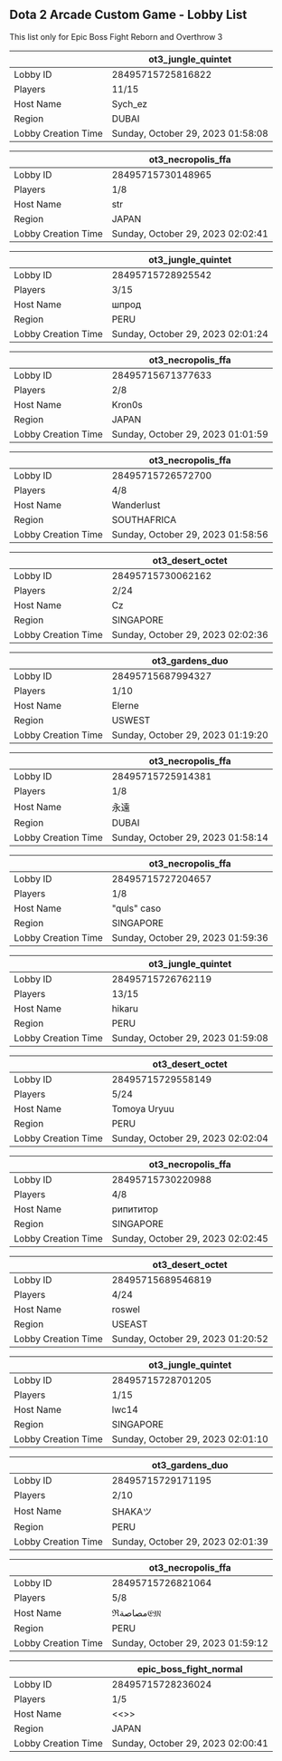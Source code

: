 ## Dota 2 Arcade Custom Game - Lobby List

This list only for Epic Boss Fight Reborn and Overthrow 3

|  | ot3_jungle_quintet |
| ------ | ------ |
| Lobby ID | 28495715725816822 |
| Players | 11/15 |
| Host Name | Sych_ez |
| Region | DUBAI |
| Lobby Creation Time | Sunday, October 29, 2023 01:58:08 |


|  | ot3_necropolis_ffa |
| ------ | ------ |
| Lobby ID | 28495715730148965 |
| Players | 1/8 |
| Host Name | str |
| Region | JAPAN |
| Lobby Creation Time | Sunday, October 29, 2023 02:02:41 |


|  | ot3_jungle_quintet |
| ------ | ------ |
| Lobby ID | 28495715728925542 |
| Players | 3/15 |
| Host Name | шпрод |
| Region | PERU |
| Lobby Creation Time | Sunday, October 29, 2023 02:01:24 |


|  | ot3_necropolis_ffa |
| ------ | ------ |
| Lobby ID | 28495715671377633 |
| Players | 2/8 |
| Host Name | Kron0s |
| Region | JAPAN |
| Lobby Creation Time | Sunday, October 29, 2023 01:01:59 |


|  | ot3_necropolis_ffa |
| ------ | ------ |
| Lobby ID | 28495715726572700 |
| Players | 4/8 |
| Host Name | Wanderlust |
| Region | SOUTHAFRICA |
| Lobby Creation Time | Sunday, October 29, 2023 01:58:56 |


|  | ot3_desert_octet |
| ------ | ------ |
| Lobby ID | 28495715730062162 |
| Players | 2/24 |
| Host Name | Cz |
| Region | SINGAPORE |
| Lobby Creation Time | Sunday, October 29, 2023 02:02:36 |


|  | ot3_gardens_duo |
| ------ | ------ |
| Lobby ID | 28495715687994327 |
| Players | 1/10 |
| Host Name | Elerne |
| Region | USWEST |
| Lobby Creation Time | Sunday, October 29, 2023 01:19:20 |


|  | ot3_necropolis_ffa |
| ------ | ------ |
| Lobby ID | 28495715725914381 |
| Players | 1/8 |
| Host Name | 永遠 |
| Region | DUBAI |
| Lobby Creation Time | Sunday, October 29, 2023 01:58:14 |


|  | ot3_necropolis_ffa |
| ------ | ------ |
| Lobby ID | 28495715727204657 |
| Players | 1/8 |
| Host Name | "quls" caso |
| Region | SINGAPORE |
| Lobby Creation Time | Sunday, October 29, 2023 01:59:36 |


|  | ot3_jungle_quintet |
| ------ | ------ |
| Lobby ID | 28495715726762119 |
| Players | 13/15 |
| Host Name | hikaru |
| Region | PERU |
| Lobby Creation Time | Sunday, October 29, 2023 01:59:08 |


|  | ot3_desert_octet |
| ------ | ------ |
| Lobby ID | 28495715729558149 |
| Players | 5/24 |
| Host Name | Tomoya Uryuu |
| Region | PERU |
| Lobby Creation Time | Sunday, October 29, 2023 02:02:04 |


|  | ot3_necropolis_ffa |
| ------ | ------ |
| Lobby ID | 28495715730220988 |
| Players | 4/8 |
| Host Name | рипититор |
| Region | SINGAPORE |
| Lobby Creation Time | Sunday, October 29, 2023 02:02:45 |


|  | ot3_desert_octet |
| ------ | ------ |
| Lobby ID | 28495715689546819 |
| Players | 4/24 |
| Host Name | roswel |
| Region | USEAST |
| Lobby Creation Time | Sunday, October 29, 2023 01:20:52 |


|  | ot3_jungle_quintet |
| ------ | ------ |
| Lobby ID | 28495715728701205 |
| Players | 1/15 |
| Host Name | lwc14 |
| Region | SINGAPORE |
| Lobby Creation Time | Sunday, October 29, 2023 02:01:10 |


|  | ot3_gardens_duo |
| ------ | ------ |
| Lobby ID | 28495715729171195 |
| Players | 2/10 |
| Host Name | SHAKAツ |
| Region | PERU |
| Lobby Creation Time | Sunday, October 29, 2023 02:01:39 |


|  | ot3_necropolis_ffa |
| ------ | ------ |
| Lobby ID | 28495715726821064 |
| Players | 5/8 |
| Host Name | ℜمصاصة𝔈𝔐 |
| Region | PERU |
| Lobby Creation Time | Sunday, October 29, 2023 01:59:12 |


|  | epic_boss_fight_normal |
| ------ | ------ |
| Lobby ID | 28495715728236024 |
| Players | 1/5 |
| Host Name | <<<UNKNOWN>>> |
| Region | JAPAN |
| Lobby Creation Time | Sunday, October 29, 2023 02:00:41 |


